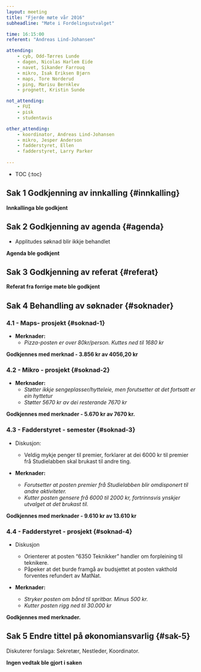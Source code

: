 ```yaml
---
layout: meeting
title: "Fjerde møte vår 2016"
subheadline: "Møte i Fordelingsutvalget"

time: 16:15:00
referent: "Andreas Lind-Johansen"

attending:
    - cyb, Odd-Tørres Lunde
    - dagen, Nicolas Harlem Eide
    - navet, Sikander Farrouq
    - mikro, Isak Eriksen Bjørn
    - maps, Tore Norderud
    - ping, Marisu Bernklev 
    - prognett, Kristin Sunde 

not_attending:
    - FUI
    - pisk
    - studentavis

other_attending:
    - koordinator, Andreas Lind-Johansen
    - mikro, Jesper Anderson
    - fadderstyret, Ellen
    - fadderstyret, Larry Parker
    
---
```


* TOC
{:toc}


## Sak 1 Godkjenning av innkalling {#innkalling}
**Innkallinga ble godkjent**

## Sak 2 Godkjenning av agenda {#agenda}
- Applitudes søknad blir ikkje behandlet

**Agenda ble godkjent**

## Sak 3 Godkjenning av referat {#referat}
**Referat fra forrige møte ble godkjent**

## Sak 4 Behandling av søknader {#soknader}
### 4.1 - Maps- prosjekt {#soknad-1}
- **Merknader:** 
  - *Pizza-posten er over 80kr/person. Kuttes ned til 1680 kr*

**Godkjennes med merknad - 3.856 kr av 4056,20 kr**

### 4.2 - Mikro - prosjekt {#soknad-2}
- **Merknader:**
  - *Støtter ikkje sengeplasser/hytteleie, men forutsetter at det fortsatt er ein hyttetur*
  - *Støtter 5670 kr av dei resterande 7670 kr*

**Godkjennes med merknader - 5.670 kr av 7670 kr.**

### 4.3 - Fadderstyret - semester {#soknad-3}
- Diskusjon:
  - Veldig mykje penger til premier, forklarer at dei 6000 kr til premier frå Studielabben skal brukast til andre ting.

- **Merknader:**
  - *Forutsetter at posten premier frå Studielabben blir omdisponert til andre aktiviteter.*
  - *Kutter posten gensere frå 6000 til 2000 kr, fortrinnsvis ynskjer utvalget at det brukast til.*

**Godkjennes med merknader - 9.610 kr av 13.610 kr**

### 4.4 - Fadderstyret - prosjekt {#soknad-4}
- Diskusjon
  - Orienterer at posten “6350 Teknikker” handler om forpleining til teknikere.
  - Påpeker at det burde framgå av budsjettet at posten vakthold forventes refundert av MatNat.

- **Merknader:**
  - *Stryker posten om bånd til spritbar. Minus 500 kr.*
  - *Kutter posten rigg ned til 30.000 kr*

**Godkjennes med merknader.**

## Sak 5 Endre tittel på økonomiansvarlig {#sak-5}
Diskuterer forslaga: Sekretær, Nestleder, Koordinator.

**Ingen vedtak ble gjort i saken**

